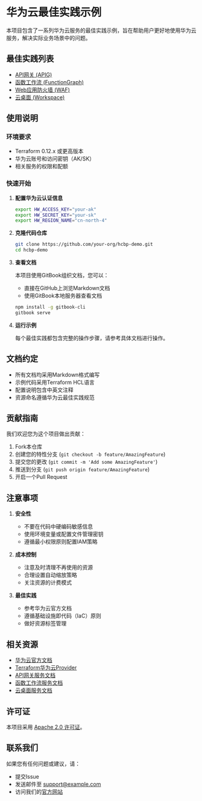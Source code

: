 # 华为云最佳实践示例

本项目包含了一系列华为云服务的最佳实践示例，旨在帮助用户更好地使用华为云服务，解决实际业务场景中的问题。

## 最佳实践列表

+ [API网关 (APIG)](docs/apig/index.md)
+ [函数工作流 (FunctionGraph)](docs/fgs/index.md)
+ [Web应用防火墙 (WAF)](docs/waf/index.md)
+ [云桌面 (Workspace)](docs/workspace/index.md)

## 使用说明

### 环境要求

- Terraform 0.12.x 或更高版本
- 华为云账号和访问密钥（AK/SK）
- 相关服务的权限和配额

### 快速开始

1. **配置华为云认证信息**

   ```bash
   export HW_ACCESS_KEY="your-ak"
   export HW_SECRET_KEY="your-sk"
   export HW_REGION_NAME="cn-north-4"
   ```

2. **克隆代码仓库**

   ```bash
   git clone https://github.com/your-org/hcbp-demo.git
   cd hcbp-demo
   ```

3. **查看文档**

   本项目使用GitBook组织文档，您可以：
   - 直接在GitHub上浏览Markdown文档
   - 使用GitBook本地服务器查看文档
   ```bash
   npm install -g gitbook-cli
   gitbook serve
   ```

4. **运行示例**

   每个最佳实践都包含完整的操作步骤，请参考具体文档进行操作。

## 文档约定

- 所有文档均采用Markdown格式编写
- 示例代码采用Terraform HCL语言
- 配置说明包含中英文注释
- 资源命名遵循华为云最佳实践规范

## 贡献指南

我们欢迎您为这个项目做出贡献：

1. Fork本仓库
2. 创建您的特性分支 (`git checkout -b feature/AmazingFeature`)
3. 提交您的更改 (`git commit -m 'Add some AmazingFeature'`)
4. 推送到分支 (`git push origin feature/AmazingFeature`)
5. 开启一个Pull Request

## 注意事项

1. **安全性**
   - 不要在代码中硬编码敏感信息
   - 使用环境变量或配置文件管理密钥
   - 遵循最小权限原则配置IAM策略

2. **成本控制**
   - 注意及时清理不再使用的资源
   - 合理设置自动缩放策略
   - 关注资源的计费模式

3. **最佳实践**
   - 参考华为云官方文档
   - 遵循基础设施即代码（IaC）原则
   - 做好资源标签管理

## 相关资源

- [华为云官方文档](https://support.huaweicloud.com/)
- [Terraform华为云Provider](https://registry.terraform.io/providers/huaweicloud/huaweicloud/latest/docs)
- [API网关服务文档](https://support.huaweicloud.com/apig/index.html)
- [函数工作流服务文档](https://support.huaweicloud.com/functiongraph/index.html)
- [云桌面服务文档](https://support.huaweicloud.com/workspace/index.html)

## 许可证

本项目采用 [Apache 2.0 许可证](LICENSE)。

## 联系我们

如果您有任何问题或建议，请：
- 提交Issue
- 发送邮件至 [support@example.com](mailto:support@example.com)
- 访问我们的[官方网站](https://example.com) 
